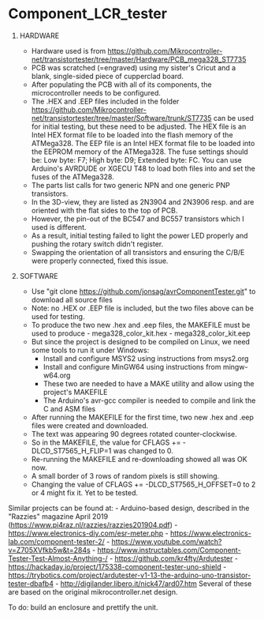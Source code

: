# Component_LCR_tester

1. HARDWARE 
    - Hardware used is from https://github.com/Mikrocontroller-net/transistortester/tree/master/Hardware/PCB_mega328_ST7735 
	- PCB was scratched (=engraved) using my sister's Cricut and a blank, single-sided piece of cupperclad board. 
    - After populating the PCB with all of its components, the microcontroller needs to be configured. 
    - The .HEX and .EEP files included in the folder 
		    https://github.com/Mikrocontroller-net/transistortester/tree/master/Software/trunk/ST7735 
	    can be used for initial testing, but these need to be adjusted. 
	    The HEX file is an Intel HEX format file to be loaded into the flash memory of the ATMega328. 
	    The EEP file is an Intel HEX format file to be loaded into the EEPROM memory of the ATMega328. 
	    The fuse settings should be: Low byte: F7; High byte: D9; Extended byte: FC. 
	    You can use Arduino's AVRDUDE or XGECU T48 to load both files into and set the fuses of the ATMega328. 
    - The parts list calls for two generic NPN and one generic PNP transistors. 
    - In the 3D-view, they are listed as 2N3904 and 2N3906 resp. and are oriented with the flat sides to the top of PCB. 
    - However, the pin-out of the BC547 and BC557 transistors which I used is different. 
    - As a result, initial testing failed to light the power LED properly and pushing the rotary switch didn't register. 
    - Swapping the orientation of all transistors and ensuring the C/B/E were properly connected, fixed this issue. 

2. SOFTWARE 
    - Use "git clone https://github.com/jonsag/avrComponentTester.git" to download all source files 
    - Note: no .HEX or .EEP file is included, but the two files above can be used for testing. 
    - To produce the two new .hex and .eep files, the MAKEFILE must be used to produce 
	        - mega328_color_kit.hex 
	        - mega328_color_kit.eep 
    - But since the project is designed to be compiled on Linux, we need some tools to run it under Windows: 
	    - Install and configure MSYS2 using instructions from msys2.org 
	    - Install and configure MinGW64 using instructions from mingw-w64.org 
	    - These two are needed to have a MAKE utility and allow using the project's MAKEFILE 
	    - The Arduino's avr-gcc compiler is needed to compile and link the C and ASM files 
    - After running the MAKEFILE for the first time, two new .hex and .eep files were created and downloaded. 
    - The text was appearing 90 degrees rotated counter-clockwise. 
    - So in the MAKEFILE, the value for 
	    	CFLAGS += -DLCD_ST7565_H_FLIP=1
	    was changed to 0. 
    - Re-running the MAKEFILE and re-downloading showed all was OK now. 
    - A small border of 3 rows of random pixels is still showing. 
    - Changing the value of 
	    	CFLAGS += -DLCD_ST7565_H_OFFSET=0 
	    to 2 or 4 might fix it. Yet to be tested. 

Similar projects can be found at: 
    - Arduino-based design, described in the "Razzies" magazine April 2019 (https://www.pi4raz.nl/razzies/razzies201904.pdf)
    - https://www.electronics-diy.com/esr-meter.php
    - https://www.electronics-lab.com/component-tester-2/
    - https://www.youtube.com/watch?v=Z705XVfkb5w&t=284s
    - https://www.instructables.com/Component-Tester-Test-Almost-Anything-/
    - https://github.com/kr4fty/Ardutester
    - https://hackaday.io/project/175338-component-tester-uno-shield
    - https://trybotics.com/project/ardutester-v1-13-the-arduino-uno-transistor-tester-dbafb4
    - http://digilander.libero.it/nick47/ard07.htm
    Several of these are based on the original mikrocontroller.net design. 

To do: build an enclosure and prettify the unit. 
